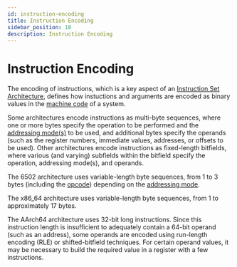 ```yaml
---
id: instruction-encoding
title: Instruction Encoding
sidebar_position: 18
description: Instruction Encoding
---
```


# Instruction Encoding

The encoding of instructions, which is a key aspect of an [Instruction Set Architecture](./instruction-set-architecture.md), defines how instuctions and arguments are encoded as binary values in the [machine code](./machine-language.md) of a system.

Some architectures encode instructions as multi-byte sequences, where one or more bytes specify the operation to be performed and the [addressing mode(s)](./addressing-mode.md) to be used, and additional bytes specify the operands (such as the register numbers, immediate values, addresses, or offsets to be used). Other architectures encode instructions as fixed-length bitfields, where various (and varying) subfields within the bitfield specify the operation, addressing mode(s), and operands.

The 6502 architecture uses variable-length byte sequences, from 1 to 3 bytes (including the [opcode](./opcode.md)) depending on the [addressing mode](./addressing-mode.md).

The x86_64 architecture uses variable-length byte sequences, from 1 to approximately 17 bytes.

The AArch64 architecture uses 32-bit long instructions. Since this instruction length is insufficient to adequately contain a 64-bit operand (such as an address), some operands are encoded using run-length encoding (RLE) or shifted-bitfield techniques. For certain operand values, it may be necessary to build the required value in a register with a few instructions.
